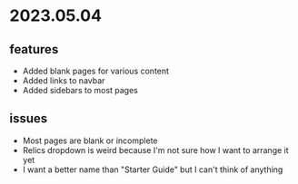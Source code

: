# 2023.05.04

## features

- Added blank pages for various content
- Added links to navbar
- Added sidebars to most pages

## issues

- Most pages are blank or incomplete
- Relics dropdown is weird because I'm not sure how I want to arrange it yet
- I want a better name than "Starter Guide" but I can't think of anything
